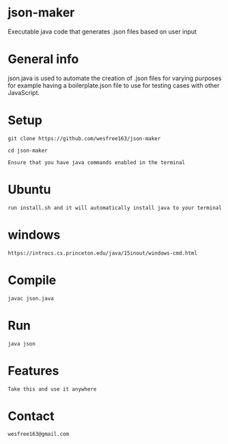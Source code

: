 # json-maker
Executable java code that generates .json files based on user input
# General info
json.java is used to automate the creation of .json files for varying purposes for example having a boilerplate.json file to use for testing cases with other JavaScript.
# Setup

	git clone https://github.com/wesfree163/json-maker

	cd json-maker

	Ensure that you have java commands enabled in the terminal
# Ubuntu
	run install.sh and it will automatically install java to your terminal
# windows
	https://introcs.cs.princeton.edu/java/15inout/windows-cmd.html
# Compile
	javac json.java
# Run
	java json
# Features
	Take this and use it anywhere
# Contact
	wesfree163@gmail.com
